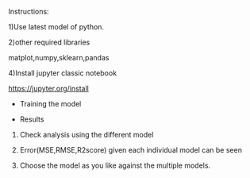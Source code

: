 Instructions:

1)Use latest model of python.

2)other required libraries

matplot,numpy,sklearn,pandas

4)Install jupyter classic notebook

https://jupyter.org/install

* Training the model

* Results

1) Check analysis using the different model

2) Error(MSE,RMSE,R2score) given each individual model can be seen

3) Choose the model as you like against the multiple models.
